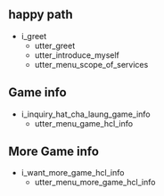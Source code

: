 ## happy path
* i_greet
  - utter_greet
  - utter_introduce_myself
  - utter_menu_scope_of_services

## Game info
* i_inquiry_hat_cha_laung_game_info
  - utter_menu_game_hcl_info

## More Game info
* i_want_more_game_hcl_info
  - utter_menu_more_game_hcl_info
